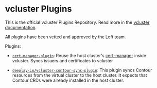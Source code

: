 # vcluster Plugins

This is the official vcluster Plugins Repository. Read more in the [vcluster documentation](https://www.vcluster.com/docs/plugins/overview).

All plugins have been vetted and approved by the Loft team.

Plugins:
- [`cert-manager-plugin`](https://github.com/loft-sh/vcluster-plugins/tree/master/cert-manager-plugin): Reuse the host cluster's [cert-manager](https://cert-manager.io/docs/) inside vcluster. Syncs issuers and certificates to vcluster 

- [`deeplay-io/vcluster-contour-sync-plugin`](https://github.com/deeplay-io/vcluster-contour-sync-plugin): This plugin syncs Contour resources from the virtual cluster to the host cluster. It expects that Contour CRDs were already installed in the host cluster.
